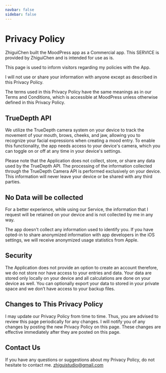 ```yaml
---
navbar: false
sidebar: false
---
```


# Privacy Policy

ZhiguiChen built the MoodPress app as a Commercial app. This SERVICE is provided by ZhiguiChen and is intended for use as is.

This page is used to inform visitors regarding my policies with the App.

I will not use or share your information with anyone except as described in this Privacy Policy.

The terms used in this Privacy Policy have the same meanings as in our Terms and Conditions, which is accessible at MoodPress unless otherwise defined in this Privacy Policy.

## TrueDepth API

We utilize the TrueDepth camera system on your device to track the movement of your mouth, brows, cheeks, and jaw, allowing you to recognize your facial expressions when creating a mood entry. To enable this functionality, the app needs access to your device's camera, which you can toggle on or off at any time in your device's settings.

Please note that the Application does not collect, store, or share any data used by the TrueDepth API. The processing of the information collected through the TrueDepth Camera API is performed exclusively on your device. This information will never leave your device or be shared with any third parties.

## No Data will be collected

For a better experience, while using our Service, the information that I request will be retained on your device and is not collected by me in any way.

The app doesn't collect any information used to identify you. If you have opted-in to share anonymized information with app developers in the iOS settings, we will receive anonymized usage statistics from Apple.

## Security
The Application does not provide an option to create an account therefore, we do not store nor have access to your entries and data. Your data are stored only locally on your device and all calculations are done on your device as well. You can optionally export your data to stored in your private space and we don’t have access to your backup files.

## Changes to This Privacy Policy

I may update our Privacy Policy from time to time. Thus, you are advised to review this page periodically for any changes. I will notify you of any changes by posting the new Privacy Policy on this page. These changes are effective immediately after they are posted on this page.

## Contact Us

If you have any questions or suggestions about my Privacy Policy, do not hesitate to contact me. [zhiguistudio@gmail.com](mailto:zhiguistudio@gmail.com)
